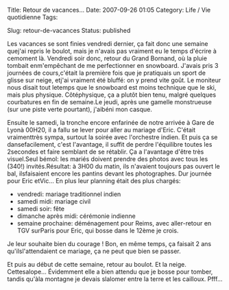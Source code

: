 Title: Retour de vacances...
Date: 2007-09-26 01:05
Category: Life / Vie quotidienne
Tags:

Slug: retour-de-vacances
Status: published

Les vacances se sont finies vendredi dernier, ça fait donc une semaine quej'ai repris le boulot, mais je n'avais pas vraiment eu le temps d'écrire à cemoment là. Vendredi soir donc, retour du Grand Bornand, où la pluie tombait enm'empêchant de me perfectionner en snowboard. J'avais pris 3 journées de cours,c'était la première fois que je pratiquais un sport de glisse sur neige, etj'ai vraiment été bluffé: on y prend vite goût. Le moniteur nous disait tout letemps que le snowboard est moins technique que le ski, mais plus physique. Côtéphysique, ça a plutôt bien tenu, malgré quelques courbatures en fin de semaine.Le jeudi, après une gamelle monstrueuse (sur une piste verte pourtant), j'aibéni mon casque.  
  
Ensuite le samedi, la tronche encore enfarinée de notre arrivée à Gare de Lyonà 00H20, il a fallu se lever pour aller au mariage d'Eric. C'était vraimenttrès sympa, surtout la soirée avec l'orchestre indien. Et puis ça se dansefacilement, c'est l'avantage, il suffit de perdre l'équilibre toutes les 2secondes et faire semblant de se rétablir. Ça a l'avantage d'être très visuel.Seul bémol: les mariés doivent prendre des photos avec tous les (340!) invités.Résultat: à 3H00 du matin, ils n'avaient toujours pas ouvert le bal, ilsfaisaient encore les pantins devant les photographes. Dur journée pour Eric etVic... En plus leur planning était des plus chargés:

-   vendredi: mariage traditionnel indien
-   samedi midi: mariage civil
-   samedi soir: fête
-   dimanche après midi: cérémonie indienne
-   semaine prochaine: déménagement pour Reims, avec aller-retour en TGV surParis pour Eric, qui bosse dans le 12ème je crois.

Je leur souhaite bien du courage ! Bon, en même temps, ça faisait 2 ans qu'ilsl'attendaient ce mariage, ça ne peut que bien se passer.  
  
Et puis au début de cette semaine, retour au boulot. Et la neige. Cettesalope... Évidemment elle a bien attendu que je bosse pour tomber, tandis qu'àla montagne je devais slalomer entre la terre et les cailloux. Pfff...
